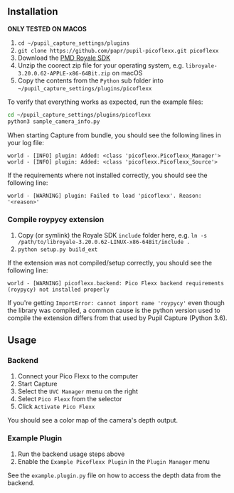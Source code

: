 ## Installation

**ONLY TESTED ON MACOS**

1. `cd ~/pupil_capture_settings/plugins`
1. `git clone https://github.com/papr/pupil-picoflexx.git picoflexx`
1. Download the [PMD Royale SDK](https://pmdtec.com/picofamily/software-download/)
1. Unzip the coorect zip file for your operating system, e.g. `libroyale-3.20.0.62-APPLE-x86-64Bit.zip` on macOS
1. Copy the contents from the `Python` sub folder into `~/pupil_capture_settings/plugins/picoflexx`

To verify that everything works as expected, run the example files:

```bash
cd ~/pupil_capture_settings/plugins/picoflexx
python3 sample_camera_info.py
```

When starting Capture from bundle, you should see the following lines in your log file:

```log
world - [INFO] plugin: Added: <class 'picoflexx.Picoflexx_Manager'>
world - [INFO] plugin: Added: <class 'picoflexx.Picoflexx_Source'>
```

If the requirements where not installed correctly, you should see the following line:
```log
world - [WARNING] plugin: Failed to load 'picoflexx'. Reason: '<reason>'
```

### Compile roypycy extension
1. Copy (or symlink) the Royale SDK `include` folder here, e.g. `ln -s /path/to/libroyale-3.20.0.62-LINUX-x86-64Bit/include .`
1. `python setup.py build_ext`

If the extension was not compiled/setup correctly, you should see the following line:
```log
world - [WARNING] picoflexx.backend: Pico Flexx backend requirements (roypycy) not installed properly
```
If you're getting `ImportError: cannot import name 'roypycy'` even though the library was compiled, a common cause is the python version used to compile the extension differs from that used by Pupil Capture (Python 3.6).

## Usage

### Backend

1. Connect your Pico Flexx to the computer
1. Start Capture
1. Select the `UVC Manager` menu on the right
1. Select `Pico Flexx` from the selector
1. Click `Activate Pico Flexx`

You should see a color map of the camera's depth output.

### Example Plugin

1. Run the backend usage steps above
1. Enable the `Example Picoflexx Plugin` in the `Plugin Manager` menu

See the `example.plugin.py` file on how to access the depth data from the backend.